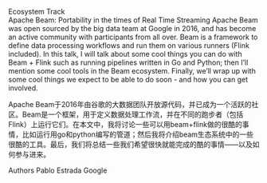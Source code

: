 Ecosystem Track  
Apache Beam: Portability in the times of Real Time Streaming
Apache Beam was open sourced by the big data team at Google in 2016, and has become an active community with participants from all over. Beam is a framework to define data processing workflows and run them on various runners (Flink included). In this talk, I will talk about some cool things you can do with Beam + Flink such as running pipelines written in Go and Python; then I’ll mention some cool tools in the Beam ecosystem. Finally, we’ll wrap up with some cool things we expect to be able to do soon - and how you can get involved.

Apache Beam于2016年由谷歌的大数据团队开放源代码，并已成为一个活跃的社区。Beam是一个框架，用于定义数据处理工作流，并在不同的跑步者（包括Flink）上运行它们。在本文中，我将讨论一些可以用beam+flink做的很酷的事情，比如运行用go和python编写的管道；然后我将介绍beam生态系统中的一些很酷的工具。最后，我们将总结一些我们希望很快就能完成的酷的事情——以及如何参与进来。

Authors
Pablo Estrada
Google